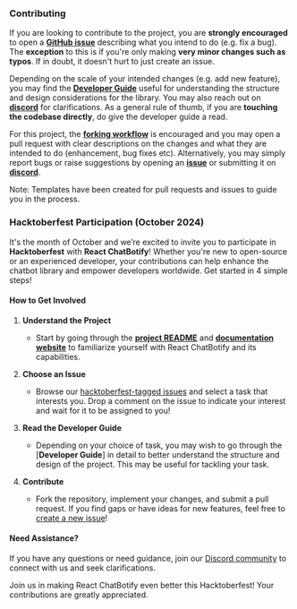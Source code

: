 ### Contributing

If you are looking to contribute to the project, you are **strongly encouraged** to open a [**GitHub issue**](https://github.com/tjtanjin/react-chatbotify/issues) describing what you intend to do (e.g. fix a bug). The **exception** to this is if you're only making **very minor changes such as typos**. If in doubt, it doesn't hurt to just create an issue.

Depending on the scale of your intended changes (e.g. add new feature), you may find the [**Developer Guide**](https://github.com/tjtanjin/react-chatbotify/blob/main/docs/DeveloperGuide.md) useful for understanding the structure and design considerations for the library. You may also reach out on [**discord**](https://discord.gg/6R4DK4G5Zh) for clarifications. As a general rule of thumb, if you are **touching the codebase directly**, do give the developer guide a read.

For this project, the [**forking workflow**](https://www.atlassian.com/git/tutorials/comparing-workflows/forking-workflow) is encouraged and you may open a pull request with clear descriptions on the changes and what they are intended to do (enhancement, bug fixes etc). Alternatively, you may simply report bugs or raise suggestions by opening an [**issue**](https://github.com/tjtanjin/react-chatbotify/issues) or submitting it on [**discord**](https://discord.gg/6R4DK4G5Zh).

Note: Templates have been created for pull requests and issues to guide you in the process.

### Hacktoberfest Participation (October 2024)

It's the month of October and we’re excited to invite you to participate in **Hacktoberfest** with **React ChatBotify**! Whether you're new to open-source or an experienced developer, your contributions can help enhance the chatbot library and empower developers worldwide. Get started in 4 simple steps!

#### How to Get Involved

1. **Understand the Project**
    - Start by going through the [**project README**](https://github.com/tjtanjin/react-chatbotify/blob/main/README.md) and [**documentation website**](https://react-chatbotify.com) to familiarize yourself with React ChatBotify and its capabilities.

2. **Choose an Issue**
    - Browse our [hacktoberfest-tagged issues](https://github.com/tjtanjin/react-chatbotify/issues?q=is%3Aissue+is%3Aopen+label%3Ahacktoberfest) and select a task that interests you. Drop a comment on the issue to indicate your interest and wait for it to be assigned to you!

3. **Read the Developer Guide**
    - Depending on your choice of task, you may wish to go through the [**Developer Guide**] in detail to better understand the structure and design of the project. This may be useful for tackling your task.

4. **Contribute**
   - Fork the repository, implement your changes, and submit a pull request. If you find gaps or have ideas for new features, feel free to [create a new issue](https://github.com/tjtanjin/react-chatbotify/issues/new)!

#### Need Assistance?

If you have any questions or need guidance, join our [Discord community](https://discord.gg/6R4DK4G5Zh) to connect with us and seek clarifications.

Join us in making React ChatBotify even better this Hacktoberfest! Your contributions are greatly appreciated.
